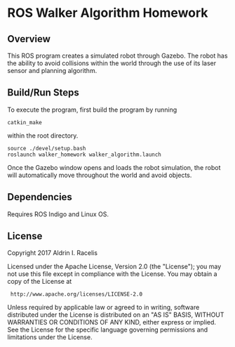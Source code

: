 # ROS Walker Algorithm Homework

## Overview 

This ROS program creates a simulated robot through Gazebo. The robot has the ability to avoid collisions within the world through the use of its laser sensor and planning algorithm.

## Build/Run Steps

To execute the program, first build the program by running 

	catkin_make
	
within the root directory. 

	source ./devel/setup.bash
	roslaunch walker_homework walker_algorithm.launch
	
Once the Gazebo window opens and loads the robot simulation, the robot will automatically move throughout the world and avoid objects.

## Dependencies

Requires ROS Indigo and Linux OS.

## License

Copyright 2017 Aldrin I. Racelis

   Licensed under the Apache License, Version 2.0 (the "License");
   you may not use this file except in compliance with the License.
   You may obtain a copy of the License at

     http://www.apache.org/licenses/LICENSE-2.0

   Unless required by applicable law or agreed to in writing, software
   distributed under the License is distributed on an "AS IS" BASIS,
   WITHOUT WARRANTIES OR CONDITIONS OF ANY KIND, either express or implied.
   See the License for the specific language governing permissions and
   limitations under the License.
